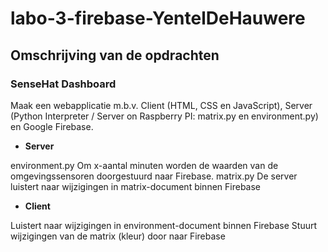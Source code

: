 # labo-3-firebase-YentelDeHauwere


## Omschrijving van de opdrachten

### SenseHat Dashboard

Maak een webapplicatie m.b.v. Client (HTML, CSS en JavaScript), Server (Python Interpreter / Server on Raspberry PI: matrix.py en environment.py) en Google Firebase.

  

- **Server**

environment.py Om x-aantal minuten worden de waarden van de omgevingssensoren doorgestuurd naar Firebase. matrix.py De server luistert naar wijzigingen in matrix-document binnen Firebase

  

- **Client**

Luistert naar wijzigingen in environment-document binnen Firebase Stuurt wijzigingen van de matrix (kleur) door naar Firebase





